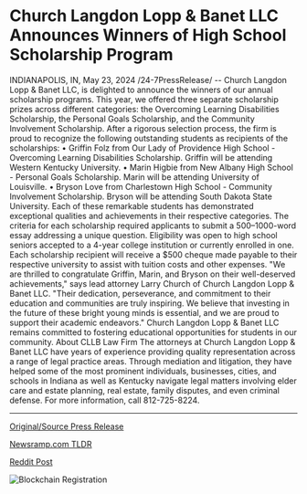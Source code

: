 # Church Langdon Lopp & Banet LLC Announces Winners of High School Scholarship Program

INDIANAPOLIS, IN, May 23, 2024 /24-7PressRelease/ -- Church Langdon Lopp & Banet LLC, is delighted to announce the winners of our annual scholarship programs. This year, we offered three separate scholarship prizes across different categories: the Overcoming Learning Disabilities Scholarship, the Personal Goals Scholarship, and the Community Involvement Scholarship.  After a rigorous selection process, the firm is proud to recognize the following outstanding students as recipients of the scholarships: •	Griffin Folz from Our Lady of Providence High School - Overcoming Learning Disabilities Scholarship. Griffin will be attending Western Kentucky University. •	Marin Higbie from New Albany High School - Personal Goals Scholarship. Marin will be attending University of Louisville. •	Bryson Love from Charlestown High School - Community Involvement Scholarship. Bryson will be attending South Dakota State University.  Each of these remarkable students has demonstrated exceptional qualities and achievements in their respective categories.  The criteria for each scholarship required applicants to submit a 500–1000-word essay addressing a unique question. Eligibility was open to high school seniors accepted to a 4-year college institution or currently enrolled in one. Each scholarship recipient will receive a $500 cheque made payable to their respective university to assist with tuition costs and other expenses.   "We are thrilled to congratulate Griffin, Marin, and Bryson on their well-deserved achievements," says lead attorney Larry Church of Church Langdon Lopp & Banet LLC. "Their dedication, perseverance, and commitment to their education and communities are truly inspiring. We believe that investing in the future of these bright young minds is essential, and we are proud to support their academic endeavors."  Church Langdon Lopp & Banet LLC remains committed to fostering educational opportunities for students in our community.  About CLLB Law Firm The attorneys at Church Langdon Lopp & Banet LLC have years of experience providing quality representation across a range of legal practice areas. Through mediation and litigation, they have helped some of the most prominent individuals, businesses, cities, and schools in Indiana as well as Kentucky navigate legal matters involving elder care and estate planning, real estate, family disputes, and even criminal defense. For more information, call 812-725-8224. 

---

[Original/Source Press Release](https://www.24-7pressrelease.com/press-release/511038/church-langdon-lopp-banet-llc-announces-winners-of-high-school-scholarship-program)
                    

[Newsramp.com TLDR](None) 



[Reddit Post](https://www.reddit.com/r/AwardsAndRecognition/comments/1cymtm2/church_langdon_lopp_banet_llc_announces/) 



![Blockchain Registration](https://cdn.newsramp.app/24-7PressRelease/qrcode/245/23/ferncVRf.webp)